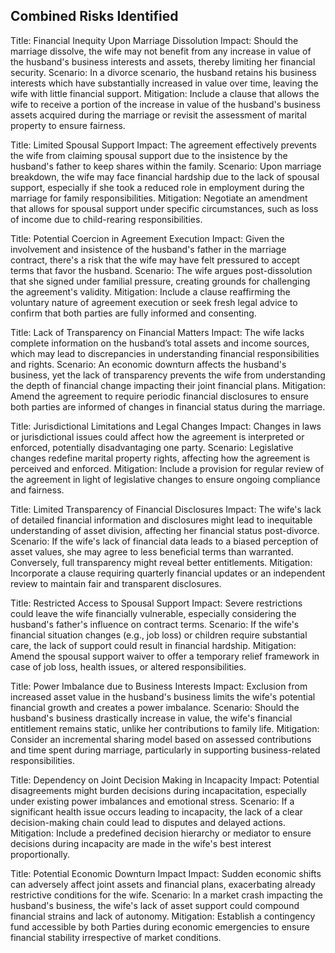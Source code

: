 ## Combined Risks Identified
Title: Financial Inequity Upon Marriage Dissolution
Impact: Should the marriage dissolve, the wife may not benefit from any increase in value of the husband's business interests and assets, thereby limiting her financial security.
Scenario: In a divorce scenario, the husband retains his business interests which have substantially increased in value over time, leaving the wife with little financial support.
Mitigation: Include a clause that allows the wife to receive a portion of the increase in value of the husband's business assets acquired during the marriage or revisit the assessment of marital property to ensure fairness.


Title: Limited Spousal Support
Impact: The agreement effectively prevents the wife from claiming spousal support due to the insistence by the husband's father to keep shares within the family.
Scenario: Upon marriage breakdown, the wife may face financial hardship due to the lack of spousal support, especially if she took a reduced role in employment during the marriage for family responsibilities.
Mitigation: Negotiate an amendment that allows for spousal support under specific circumstances, such as loss of income due to child-rearing responsibilities.


Title: Potential Coercion in Agreement Execution
Impact: Given the involvement and insistence of the husband's father in the marriage contract, there's a risk that the wife may have felt pressured to accept terms that favor the husband.
Scenario: The wife argues post-dissolution that she signed under familial pressure, creating grounds for challenging the agreement's validity.
Mitigation: Include a clause reaffirming the voluntary nature of agreement execution or seek fresh legal advice to confirm that both parties are fully informed and consenting.


Title: Lack of Transparency on Financial Matters
Impact: The wife lacks complete information on the husband’s total assets and income sources, which may lead to discrepancies in understanding financial responsibilities and rights.
Scenario: An economic downturn affects the husband's business, yet the lack of transparency prevents the wife from understanding the depth of financial change impacting their joint financial plans.
Mitigation: Amend the agreement to require periodic financial disclosures to ensure both parties are informed of changes in financial status during the marriage.


Title: Jurisdictional Limitations and Legal Changes
Impact: Changes in laws or jurisdictional issues could affect how the agreement is interpreted or enforced, potentially disadvantaging one party.
Scenario: Legislative changes redefine marital property rights, affecting how the agreement is perceived and enforced.
Mitigation: Include a provision for regular review of the agreement in light of legislative changes to ensure ongoing compliance and fairness.


Title: Limited Transparency of Financial Disclosures
Impact: The wife's lack of detailed financial information and disclosures might lead to inequitable understanding of asset division, affecting her financial status post-divorce.
Scenario: If the wife's lack of financial data leads to a biased perception of asset values, she may agree to less beneficial terms than warranted. Conversely, full transparency might reveal better entitlements.
Mitigation: Incorporate a clause requiring quarterly financial updates or an independent review to maintain fair and transparent disclosures.


Title: Restricted Access to Spousal Support
Impact: Severe restrictions could leave the wife financially vulnerable, especially considering the husband's father's influence on contract terms.
Scenario: If the wife's financial situation changes (e.g., job loss) or children require substantial care, the lack of support could result in financial hardship.
Mitigation: Amend the spousal support waiver to offer a temporary relief framework in case of job loss, health issues, or altered responsibilities.


Title: Power Imbalance due to Business Interests
Impact: Exclusion from increased asset value in the husband's business limits the wife's potential financial growth and creates a power imbalance.
Scenario: Should the husband's business drastically increase in value, the wife's financial entitlement remains static, unlike her contributions to family life.
Mitigation: Consider an incremental sharing model based on assessed contributions and time spent during marriage, particularly in supporting business-related responsibilities.


Title: Dependency on Joint Decision Making in Incapacity
Impact: Potential disagreements might burden decisions during incapacitation, especially under existing power imbalances and emotional stress.
Scenario: If a significant health issue occurs leading to incapacity, the lack of a clear decision-making chain could lead to disputes and delayed actions.
Mitigation: Include a predefined decision hierarchy or mediator to ensure decisions during incapacity are made in the wife's best interest proportionally.


Title: Potential Economic Downturn Impact
Impact: Sudden economic shifts can adversely affect joint assets and financial plans, exacerbating already restrictive conditions for the wife.
Scenario: In a market crash impacting the husband's business, the wife's lack of asset support could compound financial strains and lack of autonomy.
Mitigation: Establish a contingency fund accessible by both Parties during economic emergencies to ensure financial stability irrespective of market conditions.


